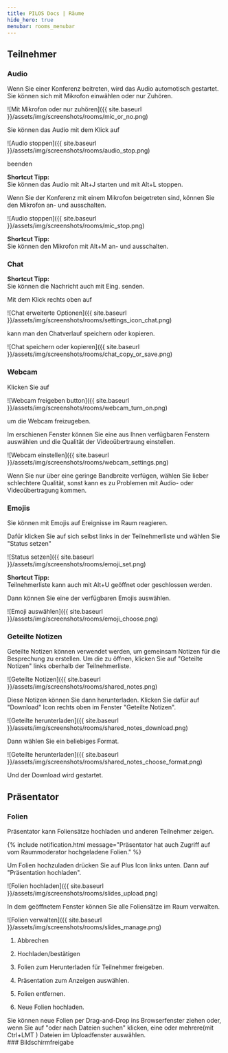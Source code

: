 ```yaml
---
title: PILOS Docs | Räume
hide_hero: true
menubar: rooms_menubar
---
```


## Teilnehmer

### Audio

Wenn Sie einer Konferenz beitreten, wird das Audio automotisch gestartet.
Sie können sich mit Mikrofon einwählen oder nur Zuhören.

![Mit Mikrofon oder nur zuhören]({{ site.baseurl }}/assets/img/screenshots/rooms/mic_or_no.png)

Sie können das Audio mit dem Klick auf 

![Audio stoppen]({{ site.baseurl }}/assets/img/screenshots/rooms/audio_stop.png)

beenden

<div class="notification is-primary is-light">
  <strong>Shortcut Tipp:</strong> <br/>
  Sie können das Audio mit <span class="tag is-warning is-medium">Alt+J</span> starten und mit <span class="tag is-warning is-medium">Alt+L</span> stoppen.
</div>

Wenn Sie der Konferenz mit einem Mikrofon beigetreten sind, können Sie den Mikrofon an- und ausschalten.

![Audio stoppen]({{ site.baseurl }}/assets/img/screenshots/rooms/mic_stop.png)

<div class="notification is-primary is-light">
  <strong>Shortcut Tipp:</strong> <br/>
  Sie können den Mikrofon mit <span class="tag is-warning is-medium">Alt+M</span>  an- und ausschalten.
</div>

### Chat
<div class="notification is-primary">
  <strong>Shortcut Tipp:</strong> <br/>
  Sie können die Nachricht auch mit <span class="tag is-warning is-medium">Eing.</span>  senden.
</div>

Mit dem Klick rechts oben auf 

![Chat erweiterte Optionen]({{ site.baseurl }}/assets/img/screenshots/rooms/settings_icon_chat.png) 

kann man
den Chatverlauf speichern oder kopieren.

![Chat speichern oder kopieren]({{ site.baseurl }}/assets/img/screenshots/rooms/chat_copy_or_save.png) 


### Webcam
Klicken Sie auf

![Webcam freigeben button]({{ site.baseurl }}/assets/img/screenshots/rooms/webcam_turn_on.png)

um die Webcam freizugeben.

Im erschienen Fenster können Sie eine aus Ihnen verfügbaren Fenstern auswählen und die Qualität der Videoübertraung einstellen.

![Webcam einstellen]({{ site.baseurl }}/assets/img/screenshots/rooms/webcam_settings.png)

<div class="notification is-info">
  Wenn Sie nur über eine geringe Bandbreite verfügen, wählen Sie lieber schlechtere Qualität, sonst kann es zu Problemen mit Audio- oder Videoübertragung kommen.
</div>

### Emojis

Sie können mit Emojis auf Ereignisse im Raum reagieren.

Dafür klicken Sie auf sich selbst links in der Teilnehmerliste und wählen Sie "Status setzen"

![Status setzen]({{ site.baseurl }}/assets/img/screenshots/rooms/emoji_set.png)

<div class="notification is-primary">
  <strong>Shortcut Tipp:</strong> <br/>
  Teilnehmerliste kann auch mit <span class="tag is-warning is-medium">Alt+U</span> geöffnet oder geschlossen werden.
</div>

Dann können Sie eine der verfügbaren Emojis auswählen.

![Emoji auswählen]({{ site.baseurl }}/assets/img/screenshots/rooms/emoji_choose.png)

### Geteilte Notizen

Geteilte Notizen können verwendet werden, um gemeinsam Notizen für die Besprechung zu erstellen. Um die zu öffnen, klicken Sie auf "Geteilte Notizen" links oberhalb der Teilnehmerliste.

![Geteilte Notizen]({{ site.baseurl }}/assets/img/screenshots/rooms/shared_notes.png)


Diese Notizen können Sie dann herunterladen. Klicken Sie dafür auf "Download" Icon rechts oben im Fenster "Geteilte Notizen". 

![Geteilte herunterladen]({{ site.baseurl }}/assets/img/screenshots/rooms/shared_notes_download.png)

Dann wählen Sie ein beliebiges Format.

![Geteilte herunterladen]({{ site.baseurl }}/assets/img/screenshots/rooms/shared_notes_choose_format.png)

Und der Download wird gestartet.

## Präsentator

### Folien

Präsentator kann Foliensätze hochladen und anderen Teilnehmer zeigen.

{% include notification.html message="Präsentator hat auch Zugriff auf vom Raummoderator hochgeladene Folien." %}


Um Folien hochzuladen drücken Sie auf Plus Icon links unten.
Dann auf "Präsentation hochladen".

![Folien hochladen]({{ site.baseurl }}/assets/img/screenshots/rooms/slides_upload.png)

In dem geöffnetem Fenster können Sie alle Foliensätze im Raum verwalten.

![Folien verwalten]({{ site.baseurl }}/assets/img/screenshots/rooms/slides_manage.png)

1. Abbrechen

2. Hochladen/bestätigen

3. Folien zum Herunterladen für Teilnehmer freigeben.

4. Präsentation zum Anzeigen auswählen.

5. Folien entfernen.

6. Neue Folien hochladen.

<div class="notification is-info">
  Sie können neue Folien per Drag-and-Drop ins Browserfenster ziehen oder, wenn Sie auf "oder nach Dateien suchen" klicken, eine oder mehrere(mit <span class="tag is-warning is-medium">Ctrl+LMT</span> )  Dateien im Uploadfenster auswählen.
</div>
### Bildschirmfreigabe

